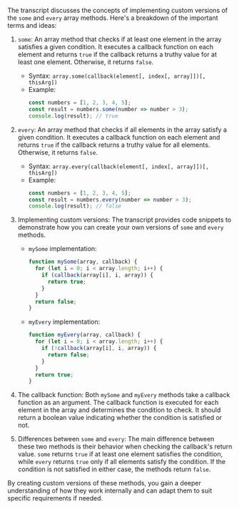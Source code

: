 The transcript discusses the concepts of implementing custom versions of the `some` and `every` array methods. Here's a breakdown of the important terms and ideas:

1. `some`: An array method that checks if at least one element in the array satisfies a given condition. It executes a callback function on each element and returns `true` if the callback returns a truthy value for at least one element. Otherwise, it returns `false`.
   - Syntax: `array.some(callback(element[, index[, array]])[, thisArg])`
   - Example:
     ```javascript
     const numbers = [1, 2, 3, 4, 5];
     const result = numbers.some(number => number > 3);
     console.log(result); // true
     ```

2. `every`: An array method that checks if all elements in the array satisfy a given condition. It executes a callback function on each element and returns `true` if the callback returns a truthy value for all elements. Otherwise, it returns `false`.
   - Syntax: `array.every(callback(element[, index[, array]])[, thisArg])`
   - Example:
     ```javascript
     const numbers = [1, 2, 3, 4, 5];
     const result = numbers.every(number => number > 3);
     console.log(result); // false
     ```

3. Implementing custom versions: The transcript provides code snippets to demonstrate how you can create your own versions of `some` and `every` methods.

   - `mySome` implementation:
     ```javascript
     function mySome(array, callback) {
       for (let i = 0; i < array.length; i++) {
         if (callback(array[i], i, array)) {
           return true;
         }
       }
       return false;
     }
     ```

   - `myEvery` implementation:
     ```javascript
     function myEvery(array, callback) {
       for (let i = 0; i < array.length; i++) {
         if (!callback(array[i], i, array)) {
           return false;
         }
       }
       return true;
     }
     ```

4. The callback function: Both `mySome` and `myEvery` methods take a callback function as an argument. The callback function is executed for each element in the array and determines the condition to check. It should return a boolean value indicating whether the condition is satisfied or not.

5. Differences between `some` and `every`: The main difference between these two methods is their behavior when checking the callback's return value. `some` returns `true` if at least one element satisfies the condition, while `every` returns `true` only if all elements satisfy the condition. If the condition is not satisfied in either case, the methods return `false`.

By creating custom versions of these methods, you gain a deeper understanding of how they work internally and can adapt them to suit specific requirements if needed.

